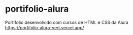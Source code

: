 # portifolio-alura
Portifolio desenvolvido com cursos de HTML e CSS da Alura
https://portifolio-alura-vert.vercel.app/
